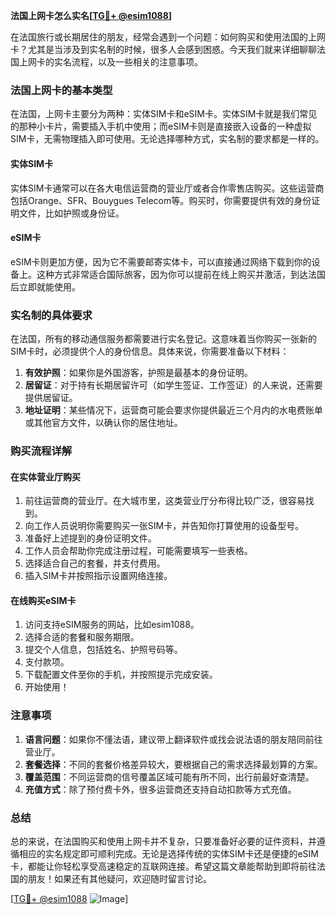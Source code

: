 **法国上网卡怎么实名[[TG💪+ @esim1088](https://t.me/s/esim1088)]**

在法国旅行或长期居住的朋友，经常会遇到一个问题：如何购买和使用法国的上网卡？尤其是当涉及到实名制的时候，很多人会感到困惑。今天我们就来详细聊聊法国上网卡的实名流程，以及一些相关的注意事项。

### 法国上网卡的基本类型

在法国，上网卡主要分为两种：实体SIM卡和eSIM卡。实体SIM卡就是我们常见的那种小卡片，需要插入手机中使用；而eSIM卡则是直接嵌入设备的一种虚拟SIM卡，无需物理插入即可使用。无论选择哪种方式，实名制的要求都是一样的。

#### 实体SIM卡
实体SIM卡通常可以在各大电信运营商的营业厅或者合作零售店购买。这些运营商包括Orange、SFR、Bouygues Telecom等。购买时，你需要提供有效的身份证明文件，比如护照或身份证。

#### eSIM卡
eSIM卡则更加方便，因为它不需要邮寄实体卡，可以直接通过网络下载到你的设备上。这种方式非常适合国际旅客，因为你可以提前在线上购买并激活，到达法国后立即就能使用。

### 实名制的具体要求

在法国，所有的移动通信服务都需要进行实名登记。这意味着当你购买一张新的SIM卡时，必须提供个人的身份信息。具体来说，你需要准备以下材料：

1. **有效护照**：如果你是外国游客，护照是最基本的身份证明。
2. **居留证**：对于持有长期居留许可（如学生签证、工作签证）的人来说，还需要提供居留证。
3. **地址证明**：某些情况下，运营商可能会要求你提供最近三个月内的水电费账单或其他官方文件，以确认你的居住地址。

### 购买流程详解

#### 在实体营业厅购买
1. 前往运营商的营业厅。在大城市里，这类营业厅分布得比较广泛，很容易找到。
2. 向工作人员说明你需要购买一张SIM卡，并告知你打算使用的设备型号。
3. 准备好上述提到的身份证明文件。
4. 工作人员会帮助你完成注册过程，可能需要填写一些表格。
5. 选择适合自己的套餐，并支付费用。
6. 插入SIM卡并按照指示设置网络连接。

#### 在线购买eSIM卡
1. 访问支持eSIM服务的网站，比如esim1088。
2. 选择合适的套餐和服务期限。
3. 提交个人信息，包括姓名、护照号码等。
4. 支付款项。
5. 下载配置文件至你的手机，并按照提示完成安装。
6. 开始使用！

### 注意事项

1. **语言问题**：如果你不懂法语，建议带上翻译软件或找会说法语的朋友陪同前往营业厅。
2. **套餐选择**：不同的套餐价格差异较大，要根据自己的需求选择最划算的方案。
3. **覆盖范围**：不同运营商的信号覆盖区域可能有所不同，出行前最好查清楚。
4. **充值方式**：除了预付费卡外，很多运营商还支持自动扣款等方式充值。

### 总结

总的来说，在法国购买和使用上网卡并不复杂，只要准备好必要的证件资料，并遵循相应的实名规定即可顺利完成。无论是选择传统的实体SIM卡还是便捷的eSIM卡，都能让你轻松享受高速稳定的互联网连接。希望这篇文章能帮助到即将前往法国的朋友！如果还有其他疑问，欢迎随时留言讨论。

[[TG💪+ @esim1088](https://t.me/s/esim1088) ![Image](https://i.postimg.cc/4NQfJmqS/Snipaste-2025-05-13-00-14-12.png)]